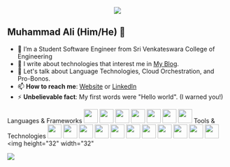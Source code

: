 <p align="center"><img src="https://i.imgur.com/A6bWGFl.gif"/></p>

## Muhammad Ali (Him/He) 🌻
- 🔭 I’m a Student Software Engineer from Sri Venkateswara College of Engineering
- 👯 I write about technologies that interest me in [My Blog](https://thekrishna.in/blogs).
- 💬 Let's talk about Language Technologies, Cloud Orchestration, and Pro-Bonos.
- 📫 **How to reach me**: [Website](https://thekrishna.in/) or [LinkedIn](https://linkedin.com/in/krishnaalagiri/)
- ⚡ **Unbelievable fact**: My first words were "Hello world". (I warned you!)


Languages & Frameworks
<img height="32" width="32" src="https://cdn.jsdelivr.net/gh/devicons/devicon/icons/c/c-original.svg" /> <img height="32" width="32" src="https://cdn.jsdelivr.net/gh/devicons/devicon/icons/cplusplus/cplusplus-original.svg" /> <img height="32" width="32" src="https://cdn.jsdelivr.net/gh/devicons/devicon/icons/javascript/javascript-original.svg" /> <img height="32" width="32" src="https://cdn.jsdelivr.net/gh/devicons/devicon/icons/react/react-original.svg" /> <img height="32" width="32" src="https://cdn.jsdelivr.net/gh/devicons/devicon/icons/redux/redux-original.svg" /> <img height="32" width="32" src="https://cdn.jsdelivr.net/gh/devicons/devicon/icons/nodejs/nodejs-original.svg" /> <img height="32" width="32" src="https://cdn.jsdelivr.net/gh/devicons/devicon/icons/express/express-original.svg" />
Tools & Technologies
<img height="32" width="32" src="https://cdn.jsdelivr.net/gh/devicons/devicon/icons/html5/html5-original.svg" /> <img height="32" width="32" src="https://cdn.jsdelivr.net/gh/devicons/devicon/icons/css3/css3-original.svg" /> <img height="32" width="32" src="https://cdn.jsdelivr.net/gh/devicons/devicon/icons/tailwindcss/tailwindcss-plain.svg" /> <img height="32" width="32" src="https://cdn.jsdelivr.net/gh/devicons/devicon/icons/mongodb/mongodb-original.svg" /> <img height="32" width="32" src="https://cdn.jsdelivr.net/gh/devicons/devicon/icons/git/git-original.svg" /> <img height="32" width="32" src="https://cdn.jsdelivr.net/gh/devicons/devicon/icons/github/github-original.svg" /> <img height="32" width="32" src="https://www.vectorlogo.zone/logos/getpostman/getpostman-icon.svg" /> <img height="32" width="32" src="https://cdn.jsdelivr.net/gh/devicons/devicon/icons/figma/figma-original.svg" /> <img height="32" width="32" src="https://cdn.jsdelivr.net/gh/devicons/devicon/icons/docker/docker-original.svg" /> <img height="32" width="32" src="https://cdn.jsdelivr.net/gh/devicons/devicon/icons/kubernetes/kubernetes-plain.svg" /> <img height="32" width="32" src="https://cdn.jsdelivr.net/gh/devicons/devicon/icons/jenkins/jenkins-original.svg" /> <img height="32" width="32"


<img src="https://imgur.com/rilHVxA.png"/>
